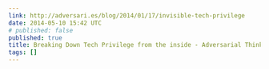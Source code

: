 ```yaml
---
link: http://adversari.es/blog/2014/01/17/invisible-tech-privilege
date: 2014-05-10 15:42 UTC
# published: false
published: true
title: Breaking Down Tech Privilege from the inside - Adversarial Thinking
tags: []
---
```



